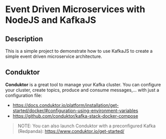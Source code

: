 # Event Driven Microservices with NodeJS and KafkaJS
## Description
This is a simple project to demonstrate how to use KafkaJS to create a simple event driven microservice architecture.

## Conduktor
**Conduktor** is a great tool to manage your Kafka cluster. You can configure your cluster, create topics, produce and consume messages,... 
with just a configuration file: 
- https://docs.conduktor.io/platform/installation/get-started/docker/#configuration-using-environment-variables
- https://github.com/conduktor/kafka-stack-docker-compose

> NOTE: You can also launch Conduktor with a preconfigured Kafka (Redpanda): https://www.conduktor.io/get-started/